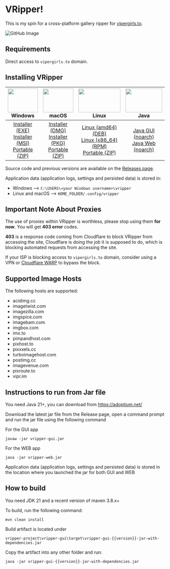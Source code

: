 # VRipper!

This is my spin for a cross-platform gallery ripper for [vipergirls.to](https://vipergirls.to).


![GitHub Image](/image.png)


## Requirements
Direct access to `vipergirls.to` domain.

## Installing VRipper

<img src="https://github.com/stashapp/stash/raw/develop/docs/readme_assets/windows_logo.svg" width="100%" height="75"> Windows | <img src="https://github.com/stashapp/stash/raw/develop/docs/readme_assets/mac_logo.svg" width="100%" height="75"> macOS | <img src="https://github.com/stashapp/stash/raw/develop/docs/readme_assets/linux_logo.svg" width="100%" height="75"> Linux  | <img src="https://images.vexels.com/media/users/3/166401/isolated/preview/b82aa7ac3f736dd78570dd3fa3fa9e24-java-programming-language-icon-by-vexels.png" width="100%" height="75"> Java
:---:|:---:|:---:|:---:
[Installer (EXE)](https://github.com/death-claw/vripper-project/releases/download/6.2.0/vripper-windows-installer-6.2.0.exe) <br /> [Installer (MSI)](https://github.com/death-claw/vripper-project/releases/download/6.2.0/vripper-windows-installer-6.2.0.msi) <br /> [Portable (ZIP)](https://github.com/death-claw/vripper-project/releases/download/6.2.0/vripper-windows-portable-6.2.0.zip) | [Installer (DMG)](https://github.com/death-claw/vripper-project/releases/download/6.2.0/vripper-macos-6.2.0.dmg) <br /> [Installer (PKG)](https://github.com/death-claw/vripper-project/releases/download/6.2.0/vripper-macos-6.2.0.pkg) <br /> [Portable (ZIP)](https://github.com/death-claw/vripper-project/releases/download/6.2.0/vripper-macos-portable-6.2.0.zip)  | [Linux (amd64) (DEB)](https://github.com/death-claw/vripper-project/releases/download/6.2.0/vripper-linux-6.2.0_amd64.deb) <br /> [Linux (x86_64) (RPM)](https://github.com/death-claw/vripper-project/releases/download/6.2.0/vripper-linux-6.2.0.x86_64.rpm) <br /> [Portable (ZIP)](https://github.com/death-claw/vripper-project/releases/download/6.2.0/vripper-linux-portable-6.2.0.zip) | [Java GUI (noarch)](https://github.com/death-claw/vripper-project/releases/download/6.2.0/vripper-noarch-gui-6.2.0.jar) <br /> [Java Web (noarch)](https://github.com/death-claw/vripper-project/releases/download/6.2.0/vripper-noarch-web-6.2.0.jar)

Source code and previous versions are available on the [Releases page](https://github.com/death-claw/vripper-project/releases).  

Application data (application logs, settings and persisted data) is stored in:  
* Windows --> `C:\USERS\<your Windows username>\vripper` 
* Linux and macOS --> `HOME_FOLDER/.config/vripper`


## Important Note About Proxies
The use of proxies within VRipper is worthless, please stop using them **for now**. You will get **403 error** codes.  

**403** is a response code coming from Cloudflare to block VRipper from accessing the site, Cloudflare is doing the job it is supposed to do, which is blocking automated requests from accessing the site. 

If your ISP is blocking access to `vipergirls.to` domain, consider using a VPN or [Cloudflare WARP](https://one.one.one.one/) to bypass the block.

## Supported Image Hosts
The following hosts are supported:
* acidimg.cc  
* imagetwist.com  
* imagezilla.com  
* imgspice.com  
* imagebam.com  
* imgbox.com  
* imx.to  
* pimpandhost.com  
* pixhost.to  
* pixxxels.cc  
* turboimagehost.com  
* postimg.cc  
* imagevenue.com  
* pixroute.to  
* vipr.im  

## Instructions to run from Jar file
You need Java 21+, you can download from https://adoptium.net/

Download the latest jar file from the Release page, open a command prompt and run the jar file using the following command

For the GUI app

    javaw -jar vripper-gui.jar

For the WEB app

    java -jar vripper-web.jar

Application data (application logs, settings and persisted data) is stored in the location where you launched the jar for both GUI and WEB


## How to build

You need JDK 21 and a recent version of maven 3.8.x+

To build, run the following command:

    mvn clean install

Build artifact is located under

    vripper-project\vripper-gui\target\vripper-gui-{{version}}-jar-with-dependencies.jar

Copy the artifact into any other folder and run:

    java -jar vripper-gui-{{version}}-jar-with-dependencies.jar
